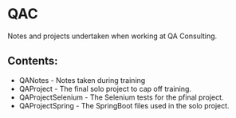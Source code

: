 # QAC

Notes and projects undertaken when working at QA Consulting.

## Contents:
- QANotes - Notes taken during training
- QAProject - The final solo project to cap off training.
- QAProjectSelenium - The Selenium tests for the pfinal project.
- QAProjectSpring - The SpringBoot files used in the solo project.
